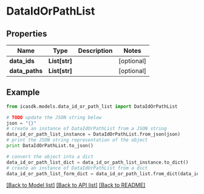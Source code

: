 # DataIdOrPathList


## Properties
Name | Type | Description | Notes
------------ | ------------- | ------------- | -------------
**data_ids** | **List[str]** |  | [optional] 
**data_paths** | **List[str]** |  | [optional] 

## Example

```python
from icasdk.models.data_id_or_path_list import DataIdOrPathList

# TODO update the JSON string below
json = "{}"
# create an instance of DataIdOrPathList from a JSON string
data_id_or_path_list_instance = DataIdOrPathList.from_json(json)
# print the JSON string representation of the object
print DataIdOrPathList.to_json()

# convert the object into a dict
data_id_or_path_list_dict = data_id_or_path_list_instance.to_dict()
# create an instance of DataIdOrPathList from a dict
data_id_or_path_list_form_dict = data_id_or_path_list.from_dict(data_id_or_path_list_dict)
```
[[Back to Model list]](../README.md#documentation-for-models) [[Back to API list]](../README.md#documentation-for-api-endpoints) [[Back to README]](../README.md)


